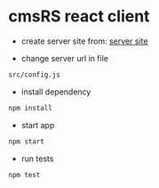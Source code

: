 # cmsRS react client

* create server site from:
[server site](https://github.com/cmsrs/cmsrs3)

* change server url in file
```bash
src/config.js
```

* install dependency

```bash
npm install
```

* start app

```bash
npm start
```

* run tests

```bash
npm test
```

